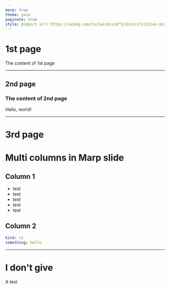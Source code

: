 ```yaml
---
marp: true
theme: gaia
paginate: true
style: @import url('https://unpkg.com/tailwindcss@^2/dist/utilities.min.css');
---
```

# 1st page

The content of 1st page

---

## 2nd page

### The content of 2nd page

Hello, world!

---

# 3rd page

# Multi columns in Marp slide

<div class="grid grid-cols-2 gap-4">
<div>

## Column 1

- test
- test
- test
- test
- test

</div>
<div>

## Column 2

```yaml
kind: v1
something: hello
```

</div>
</div>

---

# I don't give

A test

